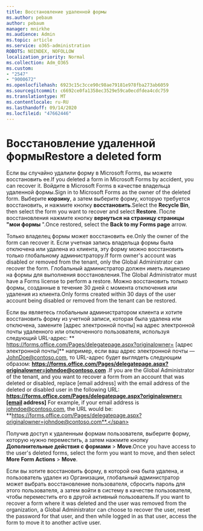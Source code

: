 ```yaml
---
title: Восстановление удаленной формы
ms.author: pebaum
author: pebaum
manager: mnirkhe
ms.audience: Admin
ms.topic: article
ms.service: o365-administration
ROBOTS: NOINDEX, NOFOLLOW
localization_priority: Normal
ms.collection: Adm_O365
ms.custom:
- "2547"
- "9000672"
ms.openlocfilehash: 6923c15c3cce90c98ae79181e978fba273ab6059
ms.sourcegitcommit: c6692ce0fa1358ec3529e59ca0ecdfdea4cdc759
ms.translationtype: MT
ms.contentlocale: ru-RU
ms.lasthandoff: 09/14/2020
ms.locfileid: "47662446"
---
```

# <a name="restore-a-deleted-form"></a><span data-ttu-id="ee4f4-102">Восстановление удаленной формы</span><span class="sxs-lookup"><span data-stu-id="ee4f4-102">Restore a deleted form</span></span>

<span data-ttu-id="ee4f4-103">Если вы случайно удалили форму в Microsoft Forms, вы можете восстановить ее.</span><span class="sxs-lookup"><span data-stu-id="ee4f4-103">If you deleted a form in Microsoft Forms by accident, you can recover it.</span></span> <span data-ttu-id="ee4f4-104">Войдите в Microsoft Forms в качестве владельца удаленной формы.</span><span class="sxs-lookup"><span data-stu-id="ee4f4-104">Sign in to Microsoft Forms as the owner of the deleted form.</span></span> <span data-ttu-id="ee4f4-105">Выберите **корзину**, а затем выберите форму, которую требуется восстановить, и нажмите кнопку **восстановить**.</span><span class="sxs-lookup"><span data-stu-id="ee4f4-105">Select the **Recycle Bin**, then select the form you want to recover and select **Restore**.</span></span> <span data-ttu-id="ee4f4-106">После восстановления нажмите кнопку **вернуться на страницу страницы "мои формы** ".</span><span class="sxs-lookup"><span data-stu-id="ee4f4-106">Once restored, select the **Back to my Forms page** arrow.</span></span>

<span data-ttu-id="ee4f4-107">Только владелец формы может восстановить ее.</span><span class="sxs-lookup"><span data-stu-id="ee4f4-107">Only the owner of the form can recover it.</span></span> <span data-ttu-id="ee4f4-108">Если учетная запись владельца формы была отключена или удалена из клиента, эту форму можно восстановить только глобальному администратору.</span><span class="sxs-lookup"><span data-stu-id="ee4f4-108">If form owner's account was disabled or removed from the tenant, only the Global Administrator can recover the form.</span></span> <span data-ttu-id="ee4f4-109">Глобальный администратор должен иметь лицензию на формы для выполнения восстановления.</span><span class="sxs-lookup"><span data-stu-id="ee4f4-109">The Global Administrator must have a Forms license to perform a restore.</span></span> <span data-ttu-id="ee4f4-110">Можно восстановить только формы, созданные в течение 30 дней с момента отключения или удаления из клиента.</span><span class="sxs-lookup"><span data-stu-id="ee4f4-110">Only forms created within 30 days of the user account being disabled or removed from the tenant can be restored.</span></span>

<span data-ttu-id="ee4f4-111">Если вы являетесь глобальным администратором клиента и хотите восстановить форму из учетной записи, которая была удалена или отключена, замените [адрес электронной почты] на адрес электронной почты удаленного или отключенного пользователя, используя следующий URL-адрес: \*\* https://forms.office.com/Pages/delegatepage.aspx?originalowner= [адрес электронной почты]\*\* например, если ваш адрес электронной почты — JohnDoe@contoso.com, то URL-адрес будет выглядеть следующим образом: **https://forms.office.com/Pages/delegatepage.aspx?originalowner=johndoe@contoso.com** .</span><span class="sxs-lookup"><span data-stu-id="ee4f4-111">If you are the Global Administrator of the tenant, and you want to recover a form from an account that was deleted or disabled, replace [email address] with the email address of the deleted or disabled user in the following URL: **https://forms.office.com/Pages/delegatepage.aspx?originalowner=[email address]** For example, if your email address is johndoe@contoso.com, the URL would be: **https://forms.office.com/Pages/delegatepage.aspx?originalowner=johndoe@contoso.com**.</span></span> 

<span data-ttu-id="ee4f4-112">Получив доступ к удаленным формам пользователя, выберите форму, которую нужно переместить, а затем нажмите кнопку **Дополнительные действия с формами**  >  **Move**.</span><span class="sxs-lookup"><span data-stu-id="ee4f4-112">Once you have access to the user's deleted forms, select the form you want to move, and then select **More Form Actions** > **Move**.</span></span>

<span data-ttu-id="ee4f4-113">Если вы хотите восстановить форму, в которой она была удалена, и пользователь удален из Организации, глобальный администратор может выбрать восстановление пользователя, сбросить пароль для этого пользователя, а затем войти в систему в качестве пользователя, чтобы переместить его в другой активный пользователь.</span><span class="sxs-lookup"><span data-stu-id="ee4f4-113">If you want to recover a form where it was deleted and the user was removed from the organization, a Global Administrator can choose to recover the user, reset the password for that user, and then while logged in as that user, access the form to move it to another active user.</span></span> 